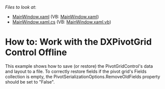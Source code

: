 <!-- default file list -->
*Files to look at*:

* [MainWindow.xaml](./CS/HowToWorkOffline/MainWindow.xaml) (VB: [MainWindow.xaml](./VB/HowToWorkOffline/MainWindow.xaml))
* [MainWindow.xaml.cs](./CS/HowToWorkOffline/MainWindow.xaml.cs) (VB: [MainWindow.xaml.vb](./VB/HowToWorkOffline/MainWindow.xaml.vb))
<!-- default file list end -->
# How to: Work with the DXPivotGrid Control Offline


<p>This example shows how to save (or restore) the PivotGridControl's data and layout to a file. To correctly restore fields if the pivot grid's Fields collection is empty, the PivotSerializationOptions.RemoveOldFields property should be set to "False".</p>

<br/>


